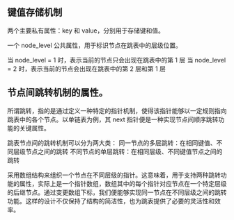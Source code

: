 ## 键值存储机制
两个主要私有属性：key 和 value，分别用于存储键和值。

一个 node_level 公共属性，用于标识节点在跳表中的层级位置。

当 node_level = 1 时，表示当前的节点只会出现在跳表中的第 1 层
当 node_level = 2 时，表示当前的节点会出现在跳表中的第 2 层和第 1 层


## 节点间跳转机制的属性。

所谓跳转，指的是通过定义一种特定的指针机制，使得该指针能够以一定规则指向跳表中的各个节点。以单链表为例，其 next 指针便是一种实现节点间顺序跳转功能的关键属性。

跳表节点间的跳转机制可以分为两大类：
同一节点的多层跳转：在相同键值、不同层级节点之间的跳转
不同节点的单层跳转：在相同层级、不同键值节点之间的跳转

采用数组结构来组织一个节点在不同层级的指针。这意味着，用于支持两种跳转功能的属性，实际上是一个指针数组，数组其中的每个指针对应节点在一个特定层级的后继节点。通过变更数组下标，我们便能够实现同一节点在不同层级之间的跳转功能。这样的设计不仅保持了结构的简洁性，也为跳表提供了必要的灵活性和效率。